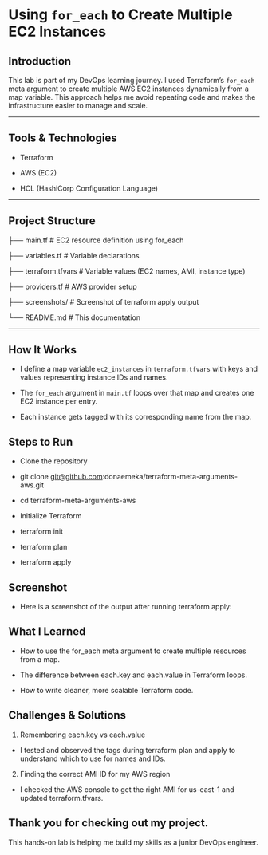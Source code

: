 #  Using `for_each` to Create Multiple EC2 Instances  

## Introduction  

This lab is part of my DevOps learning journey.  I used Terraform’s `for_each` meta argument to create multiple AWS EC2 instances dynamically from a map variable. This approach helps me avoid repeating code and makes the infrastructure easier to manage and scale.  

---

## Tools & Technologies  
- Terraform 

- AWS (EC2)  

- HCL (HashiCorp Configuration Language)  

---

## Project Structure  

├── main.tf # EC2 resource definition using for_each

├── variables.tf # Variable declarations

├── terraform.tfvars # Variable values (EC2 names, AMI, instance type)

├── providers.tf # AWS provider setup

├── screenshots/ # Screenshot of terraform apply output

└── README.md # This documentation

---

## How It Works 

- I define a map variable `ec2_instances` in `terraform.tfvars` with keys and values representing instance IDs and names. 

- The `for_each` argument in `main.tf` loops over that map and creates one EC2 instance per entry.  

- Each instance gets tagged with its corresponding name from the map.  


## Steps to Run

- Clone the repository

- git clone git@github.com:donaemeka/terraform-meta-arguments-aws.git

- cd terraform-meta-arguments-aws

- Initialize Terraform

- terraform init

- terraform plan

- terraform apply

## Screenshot

- Here is a screenshot of the output after running terraform apply:



## What I Learned

- How to use the for_each meta argument to create multiple resources from a map.

- The difference between each.key and each.value in Terraform loops.

- How to write cleaner, more scalable Terraform code.

## Challenges & Solutions

1. Remembering each.key vs each.value

  - I tested and observed the tags during terraform plan and apply to understand which to use for names and IDs.

2. Finding the correct AMI ID for my AWS region

  - I checked the AWS console to get the right AMI for us-east-1 and updated terraform.tfvars.

## Thank you for checking out my project.

This hands-on lab is helping me build my skills as a junior DevOps engineer.
